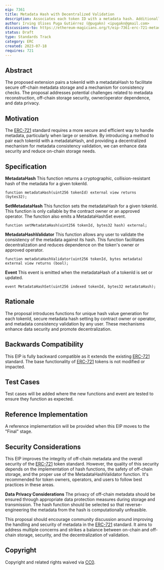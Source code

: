 ```yaml
---
eip: 7361
title: Metadata Hash with Decentralized Validation
description: Associates each token ID with a metadata hash. Additionally, a mechanism for validating the consistency of off-chain metadata is introduced
author: Irving Ulises Puga Gutiérrez (@pugakn) <ipugakn@gmail.com>
discussions-to: https://ethereum-magicians.org/t/eip-7361-erc-721-metadata-hash-extension-with-decentralized-validation/15106
status: Draft
type: Standards Track
category: ERC
created: 2023-07-18
requires: 721
---
```



## Abstract

The proposed extension pairs a tokenId with a metadataHash to facilitate secure off-chain metadata storage and a mechanism for consistency checks. The proposal addresses potential challenges related to metadata reconstruction, off-chain storage security, owner/operator dependence, and data privacy.

## Motivation

The [ERC-721](./eip-721.md) standard requires a more secure and efficient way to handle metadata, particularly when large or sensitive. By introducing a method to pair each tokenId with a metadataHash, and providing a decentralized mechanism for metadata consistency validation, we can enhance data security and reduce on-chain storage needs.

## Specification

**MetadataHash**
This function returns a cryptographic, collision-resistant hash of the metadata for a given tokenId.

```solidity
function metadataHash(uint256 tokenId) external view returns (bytes32);
```

**SetMetadataHash**
This function sets the metadataHash for a given tokenId. This function is only callable by the contract owner or an approved operator. The function also emits a MetadataHashSet event.

```solidity
function setMetadataHash(uint256 tokenId, bytes32 hash) external;
```

**MetadataHashValidator**
This function allows any user to validate the consistency of the metadata against its hash. This function facilitates decentralization and reduces dependence on the token's owner or approved operator.

```solidity
function metadataHashValidator(uint256 tokenId, bytes metadata) external view returns (bool);
```

**Event**
This event is emitted when the metadataHash of a tokenId is set or updated.

```solidity
event MetadataHashSet(uint256 indexed tokenId, bytes32 metadataHash);
```

## Rationale

The proposal introduces functions for unique hash value generation for each tokenId, secure metadata hash setting by contract owner or operator, and metadata consistency validation by any user. These mechanisms enhance data security and promote decentralization.

## Backwards Compatibility

This EIP is fully backward compatible as it extends the existing [ERC-721](./eip-721.md) standard. The base functionality of [ERC-721](./eip-721.md) tokens is not modified or impacted.

## Test Cases

Test cases will be added where the new functions and event are tested to ensure they function as expected.

## Reference Implementation

A reference implementation will be provided when this EIP moves to the "Final" stage.

## Security Considerations

This EIP improves the integrity of off-chain metadata and the overall security of the [ERC-721](./eip-721.md) token standard. However, the quality of this security depends on the implementation of hash functions, the safety of off-chain storage, and the proper use of the MetadataHashValidator function. It's recommended for token owners, operators, and users to follow best practices in these areas.

**Data Privacy Considerations**
The privacy of off-chain metadata should be ensured through appropriate data protection measures during storage and transmission. The hash function should be selected so that reverse-engineering the metadata from the hash is computationally unfeasible.

This proposal should encourage community discussion around improving the handling and security of metadata in the [ERC-721](./eip-721.md) standard. It aims to address multiple concerns and strikes a balance between on-chain and off-chain storage, security, and the decentralization of validation.

## Copyright

Copyright and related rights waived via [CC0](../LICENSE.md).

